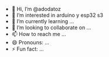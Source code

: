 - 👋 Hi, I’m @adodatoz
- 👀 I’m interested in arduino y esp32 s3
- 🌱 I’m currently learning ...
- 💞️ I’m looking to collaborate on ...
- 📫 How to reach me ...
- 😄 Pronouns: ...
- ⚡ Fun fact: ...

<!---
adodatoz/adodatoz is a ✨ special ✨ repository because its `README.md` (this file) appears on your GitHub profile.
You can click the Preview link to take a look at your changes.
--->
